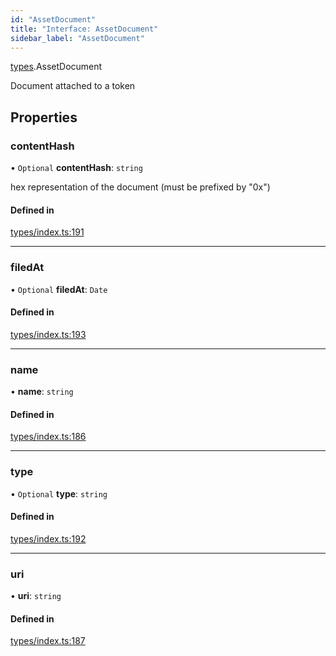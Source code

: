 ```yaml
---
id: "AssetDocument"
title: "Interface: AssetDocument"
sidebar_label: "AssetDocument"
---
```


[types](../../../modules/Types/Types.md).AssetDocument

Document attached to a token

## Properties

### contentHash

• `Optional` **contentHash**: `string`

hex representation of the document (must be prefixed by "0x")

#### Defined in

[types/index.ts:191](https://github.com/PolymeshAssociation/polymesh-sdk/blob/2c78f6c34/src/types/index.ts#L191)

___

### filedAt

• `Optional` **filedAt**: `Date`

#### Defined in

[types/index.ts:193](https://github.com/PolymeshAssociation/polymesh-sdk/blob/2c78f6c34/src/types/index.ts#L193)

___

### name

• **name**: `string`

#### Defined in

[types/index.ts:186](https://github.com/PolymeshAssociation/polymesh-sdk/blob/2c78f6c34/src/types/index.ts#L186)

___

### type

• `Optional` **type**: `string`

#### Defined in

[types/index.ts:192](https://github.com/PolymeshAssociation/polymesh-sdk/blob/2c78f6c34/src/types/index.ts#L192)

___

### uri

• **uri**: `string`

#### Defined in

[types/index.ts:187](https://github.com/PolymeshAssociation/polymesh-sdk/blob/2c78f6c34/src/types/index.ts#L187)
